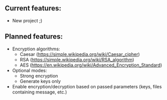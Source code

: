 ## Current features:
- New project ;)

## Planned features:
- Encryption algorithms:
  - Caesar (https://simple.wikipedia.org/wiki/Caesar_cipher)
  - RSA (https://simple.wikipedia.org/wiki/RSA_algorithm)
  - AES (https://en.wikipedia.org/wiki/Advanced_Encryption_Standard)
- Optional modes:
  - Strong encryption
  - Generate keys only
- Enable encryption/decryption based on passed parameters (keys, files containing message, etc.)
